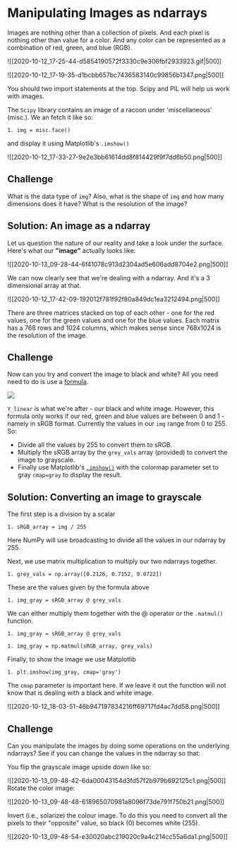 # Manipulating Images as ndarrays

Images are nothing other than a collection of pixels. And each pixel is nothing other than value for a color. And any color can be represented as a combination of red, green, and blue (RGB).

![[2020-10-12_17-25-44-d5854190572f3330c9e306fbf2933923.gif|500]]

![[2020-10-12_17-19-35-d1bcbb657bc7436583140c99856b1347.png|500]]

You should two import statements at the top. Scipy and PIL will help us work with images.

The `Scipy` library contains an image of a racoon under 'miscellaneous' (misc.). We an fetch it like so:

`1. img = misc.face()`

and display it using Matplotlib's `.imshow()`

![[2020-10-12_17-33-27-9e2e3bb61614dd8f814429f9f7dd6b50.png|500]]

## Challenge

What is the data type of `img`? Also, what is the shape of `img` and how many dimensions does it have? What is the resolution of the image?

## Solution: An image as a ndarray

Let us question the nature of our reality and take a look under the surface. Here's what our **"image"** actually looks like:

![[2020-10-13_09-28-44-6f41078c913d2304ad5e606add8704e2.png|500]]

We can now clearly see that we're dealing with a ndarray. And it's a 3 dimensional array at that.

![[2020-10-12_17-42-09-192012f781f92f80a849dc1ea3212494.png|500]]

There are three matrices stacked on top of each other - one for the red values, one for the green values and one for the blue values. Each matrix has a 768 rows and 1024 columns, which makes sense since 768x1024 is the resolution of the image.

## Challenge

Now can you try and convert the image to black and white? All you need need to do is use a [formula](https://en.wikipedia.org/wiki/Grayscale#Colorimetric_(perceptual_luminance-preserving)_conversion_to_grayscale).

![](https://img-c.udemycdn.com/redactor/raw/2020-10-12_17-56-16-aff5999394e88abae2995c6d700a8cb1.png)

`Y_linear` is what we're after - our black and white image. However, this formula only works if our red, green and blue values are between 0 and 1 - namely in sRGB format. Currently the values in our `img` range from 0 to 255. So:

- Divide all the values by 255 to convert them to sRGB.
- Multiply the sRGB array by the `grey_vals` array (provided) to convert the image to grayscale.
- Finally use Matplotlib's [`.imshow()`](https://matplotlib.org/3.1.1/api/_as_gen/matplotlib.pyplot.imshow.html) with the colormap parameter set to gray `cmap=gray` to display the result.

## Solution: Converting an image to grayscale

The first step is a division by a scalar

`1. sRGB_array = img / 255`

Here NumPy will use broadcasting to divide all the values in our ndarray by 255.

Next, we use matrix multiplication to multiply our two ndarrays together.

`1. grey_vals = np.array([0.2126, 0.7152, 0.0722])`

These are the values given by the formula above

`1. img_gray = sRGB_array @ grey_vals`

We can either multiply them together with the @ operator or the `.matmul()` function.

`1. img_gray = sRGB_array @ grey_vals`

`1. img_gray = np.matmul(sRGB_array, grey_vals)`

Finally, to show the image we use Matplotlib

`1. plt.imshow(img_gray, cmap='gray')`

The `cmap` parameter is important here. If we leave it out the function will not know that is dealing with a black and white image.

![[2020-10-12_18-03-51-46b947197834216ff69717fd4ac7dd58.png|500]]

## Challenge

Can you manipulate the images by doing some operations on the underlying ndarrays? See if you can change the values in the ndarray so that:

You flip the grayscale image upside down like so:

![[2020-10-13_09-48-42-6da00043154d3fd57f2b979b692125c1.png|500]]
Rotate the color image:

![[2020-10-13_09-48-48-618965070981a8096f73de791f750b21.png|500]]

Invert (i.e., solarize) the colour image. To do this you need to convert all the pixels to their "opposite" value, so black (0) becomes white (255).

![[2020-10-13_09-48-54-e30020abc219020c9a4c214cc55a6da1.png|500]]

